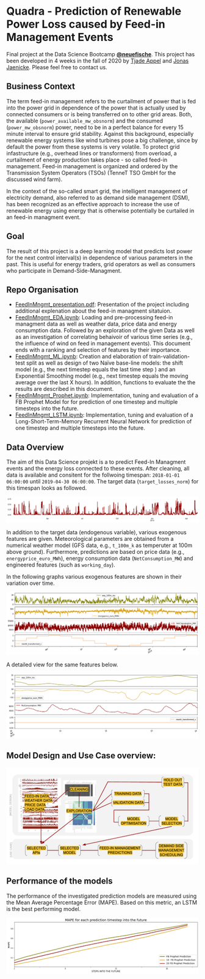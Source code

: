 # Quadra - Prediction of Renewable Power Loss caused by Feed-in Management Events

Final project at the Data Science Bootcamp **[@neuefische](www.neuefische.de)**. This project has been developed in 4 weeks in the fall of 2020 by [Tjade Appel](https://www.linkedin.com/in/tjade-appel/) and [Jonas Jaenicke](https://www.linkedin.com/in/jonasjaenicke/). Please feel free to contact us.  




## Business Context

The term feed-in management refers to the curtailment of power that is fed into the power grid in dependence of the power that is actually used by connected consumers or is being transferred on to other grid areas. Both, the available (`power_available_mw_obsnorm`) and the consumed (`power_mw_obsnorm`) power, need to be in a perfect balance for every 15 minute interval to ensure grid stability. Against this background, especially renewable energy systems like wind turbines pose a big challenge, since by default the power from these systems is very volatile. To protect grid infastructure (e.g., overhead lines or transformers) from overload, a curtailment of energy production takes place - so called feed-in management. Feed-in management is organized and ordered by the Transmission System Operators (TSOs) (TenneT TSO GmbH for the discussed wind farm). 

In the context of the so-called smart grid, the intelligent management of electricity demand, also referred to as demand side management (DSM), has been recognized as an effective approach to increase the use of renewable energy using energy that is otherwise potentially be curtailed in an feed-in managment event. 



## Goal

The result of this project is a deep learning model that predicts lost power for the next control interval(s) in dependence of various parameters in the past. This is useful for energy traders, grid operators as well as consumers who participate in Demand-Side-Managment. 



## Repo Organisation

- [FeedInMngmt_presentation.pdf](FeedInMngmt_LSTM.ipynb): Presentation of the project including additional explenation about the feed-in managment sitatuion. 
- [FeedInMngmt_EDA.ipynb](FeedInMngmt_EDA.ipynb): Loading and pre-processing feed-in managment data as well as weather data, price data and energy consumption data. Followed by an exploration of the given Data as well as an investigation of correlating behaivoir of various time series (e.g., the influence of wind on feed in management events). This document ends with a ranking and selection of features by their importance.  
- [FeedInMngmt_ML.ipynb](FeedInMngmt_ML.ipynb): Creation and elaboration of train-validation-test split as well as design of two Naïve base-line models: the shift model (e.g., the next timestep equals the last time step ) and an  Exponential Smoothing model (e.g., next timestep equals the moving average over the last X hours). In addition, functions to evaluate the the results are described in this document.  
- [FeedInMngmt_Prophet.ipynb](FeedInMngmt_Prophet.ipynb): Implementation, tuning and evaluation of a FB Prophet Model for for prediction of one timestep and multiple timesteps into the future. 
- [FeedInMngmt_LSTM.ipynb](FeedInMngmt_LSTM.ipynb): Implementation, tuning and evaluation of a Long-Short-Term-Memory Recurrent Neural Network for prediction of one timestep and multiple timesteps into the future. 




## Data Overview

The aim of this Data Science projekt is a to predict Feed-In Managment events and the energy loss connected to these events. After cleaning, all data is available and consitent for the follwoing timespan:  `2018-01-01 06:00:00` until `2019-04-30 06:00:00`. 
The  target data (`target_losses_norm`) for this timespan looks as followed. 

<img src="./figures/overview_target.png" style="zoom:80%;" />

In addition to the target data (endogenous variable), various exogenous features are given. Meteorological parameters are obtained from a  numerical weather model (GFS data, e.g., `t_100m_k` as temperuter at 100m above ground). Furthermore, predictions are based on price data (e.g., `energyprice_euro_MWh`), energy consumption data (`NetConsumption_MW`) and engineered features (such as `working_day`). 

In the  following graphs various exogenous features are shown in their variation over time. 

![data_overview1](./figures/data_overview1.png)

A detailed view for the same features below. 

<img src="./figures/data_overview2.png" style="zoom:80%;" />



## Model Design and Use Case overview: 

<img src="./figures/workflow.png" alt="workflow" style="zoom:80%;" />

## Performance of the models

The performance of the investigated prediction models are measured using the Mean Average Percentage Error (MAPE). Based on this metric, an LSTM is the best performing model.  

<img src="./figures/results_MAPE.png" alt="results_MAPE" style="zoom:80%;" />